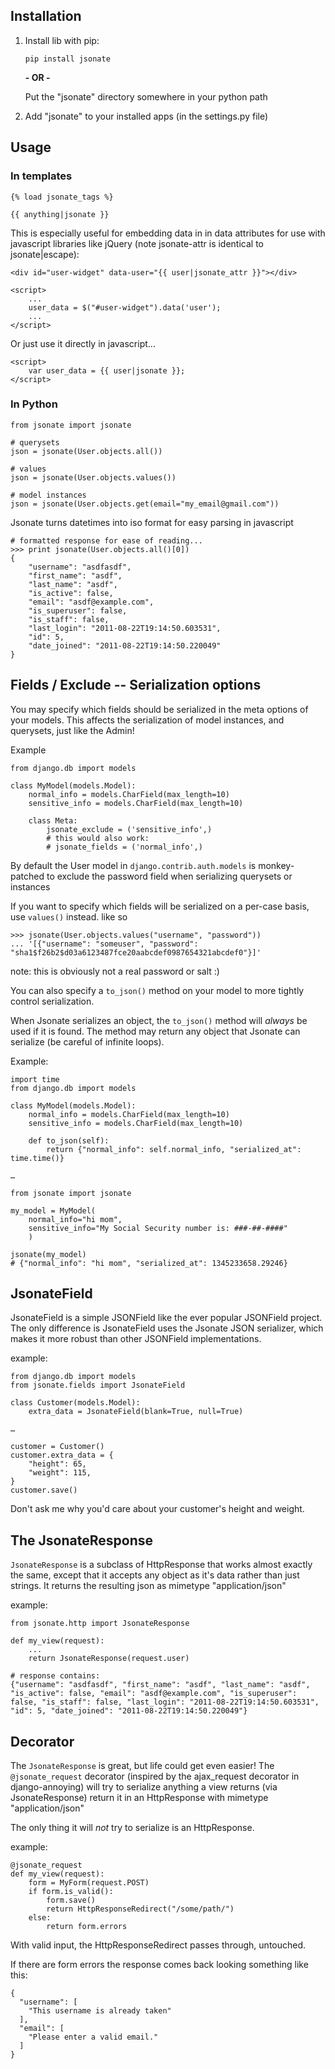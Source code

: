 ## Installation ##

 1. Install lib with pip:
 
    `pip install jsonate`
   
    **- OR -**

    Put the "jsonate" directory somewhere in your python path

 2. Add "jsonate" to your installed apps (in the settings.py file)


## Usage ##

### In templates

    {% load jsonate_tags %}

    {{ anything|jsonate }}

This is especially useful for embedding data in in data attributes for
use with javascript libraries like jQuery (note jsonate-attr is identical to jsonate|escape):

    <div id="user-widget" data-user="{{ user|jsonate_attr }}"></div>

	<script>
		...
    	user_data = $("#user-widget").data('user');
    	...
    </script>
    
Or just use it directly in javascript...

    <script>
		var user_data = {{ user|jsonate }};
    </script>

### In Python

    from jsonate import jsonate
    
    # querysets
    json = jsonate(User.objects.all())
    
    # values 
    json = jsonate(User.objects.values())
    
    # model instances
    json = jsonate(User.objects.get(email="my_email@gmail.com"))
    
Jsonate turns datetimes into iso format for easy parsing in javascript

	# formatted response for ease of reading...
    >>> print jsonate(User.objects.all()[0])
    {
    	"username": "asdfasdf", 
    	"first_name": "asdf", 
    	"last_name": "asdf", 
    	"is_active": false, 
    	"email": "asdf@example.com", 
    	"is_superuser": false, 
    	"is_staff": false, 
    	"last_login": "2011-08-22T19:14:50.603531",  
    	"id": 5, 
    	"date_joined": "2011-08-22T19:14:50.220049"
    }
    
## Fields / Exclude -- Serialization options

You may specify which fields should be serialized in the meta options of
your models. This affects the serialization of model instances, and querysets,
just like the Admin!

Example
	
	from django.db import models
	
	class MyModel(models.Model):
		normal_info = models.CharField(max_length=10)
		sensitive_info = models.CharField(max_length=10)
		
		class Meta:
			jsonate_exclude = ('sensitive_info',)
			# this would also work:
			# jsonate_fields = ('normal_info',)

By default the User model in `django.contrib.auth.models` is monkey-patched
to exclude the password field when serializing querysets or instances

If you want to specify which fields will be serialized on a per-case basis,
use `values()` instead. like so

    >>> jsonate(User.objects.values("username", "password"))
    ... '[{"username": "someuser", "password": "sha1$f26b2$d03a6123487fce20aabcdef0987654321abcdef0"}]'

note: this is obviously not a real password or salt :)

You can also specify a `to_json()` method on your model to more tightly control serialization.

When Jsonate serializes an object, the `to_json()` method will *always* be used
if it is found. The method may return any object that Jsonate can serialize (be careful of infinite 
loops).

Example:

    import time
    from django.db import models
    
    class MyModel(models.Model):
        normal_info = models.CharField(max_length=10)
        sensitive_info = models.CharField(max_length=10)
        
        def to_json(self):
            return {"normal_info": self.normal_info, "serialized_at": time.time()}
    
    …
    
    from jsonate import jsonate
    
    my_model = MyModel(
        normal_info="hi mom", 
        sensitive_info="My Social Security number is: ###-##-####"
        )
        
    jsonate(my_model)
    # {"normal_info": "hi mom", "serialized_at": 1345233658.29246}
    
## JsonateField

JsonateField is a simple JSONField like the ever popular JSONField project.
The only difference is JsonateField uses the Jsonate JSON serializer, which
makes it more robust than other JSONField implementations.

example:

    from django.db import models
    from jsonate.fields import JsonateField
    
    class Customer(models.Model):
        extra_data = JsonateField(blank=True, null=True)
        
    …
    
    customer = Customer()
    customer.extra_data = {
        "height": 65,
        "weight": 115,
    }
    customer.save()

Don't ask me why you'd care about your customer's height and weight.

## The JsonateResponse

`JsonateResponse` is a subclass of HttpResponse that works almost exactly
the same, except that it accepts any object as it's data rather than just 
strings. It returns the resulting json as mimetype "application/json"

example:

	from jsonate.http import JsonateResponse

	def my_view(request):
		...
		return JsonateResponse(request.user)
		
	# response contains:
	{"username": "asdfasdf", "first_name": "asdf", "last_name": "asdf", "is_active": false, "email": "asdf@example.com", "is_superuser": false, "is_staff": false, "last_login": "2011-08-22T19:14:50.603531", "id": 5, "date_joined": "2011-08-22T19:14:50.220049"}


## Decorator

The `JsonateResponse` is great, but life could get even easier! The 
`@jsonate_request` decorator (inspired by the ajax_request decorator
in django-annoying) will try to serialize anything a view returns
(via JsonateResponse) return it in an HttpResponse with mimetype
"application/json"

The only thing it will *not* try to serialize is an HttpResponse.

example:

	@jsonate_request
	def my_view(request):
		form = MyForm(request.POST)
		if form.is_valid():
			form.save()
			return HttpResponseRedirect("/some/path/")
		else:
			return form.errors
			
With valid input, the HttpResponseRedirect passes through, untouched.

If there are form errors the response comes back looking something like
this:

	{
	  "username": [
	    "This username is already taken"
	  ], 
	  "email": [
	    "Please enter a valid email."
	  ]
	}
